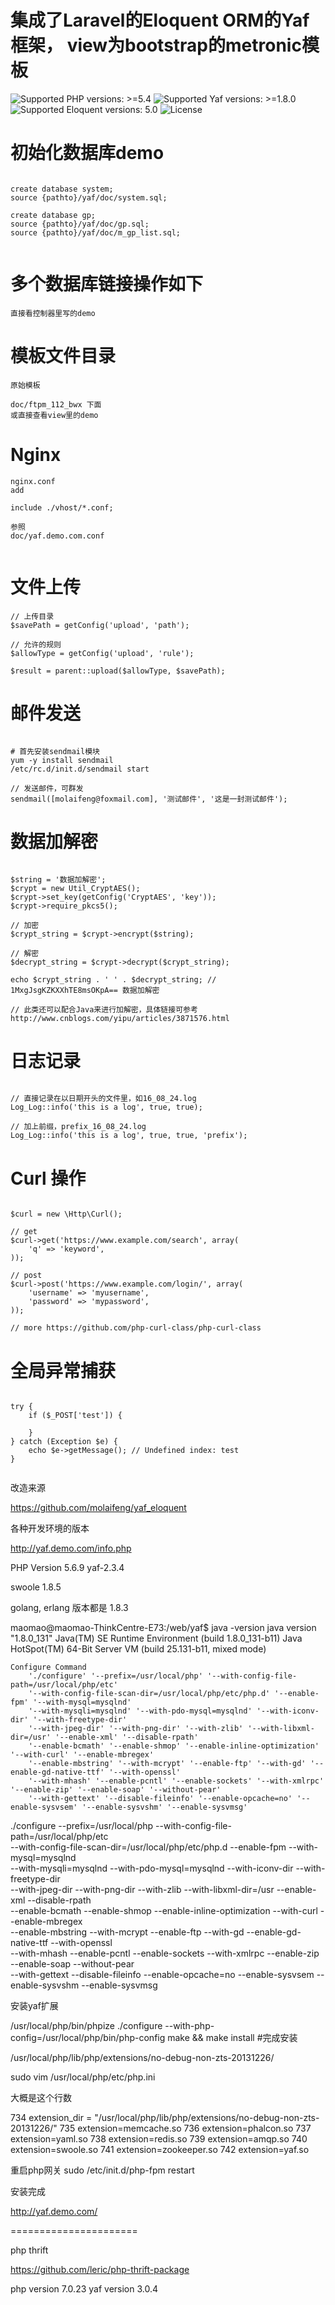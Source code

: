 # 集成了Laravel的Eloquent ORM的Yaf框架， view为bootstrap的metronic模板

![Supported PHP versions: >=5.4](https://img.shields.io/badge/PHP-%3E%3D5.4-blue.svg)
![Supported Yaf versions: >=1.8.0](https://img.shields.io/badge/Yaf-%3E%3D2.3.2-orange.svg)
![Supported Eloquent versions: 5.0](https://img.shields.io/badge/Eloquent-%205.0-green.svg)
![License](https://img.shields.io/badge/license-Apache%202-yellow.svg)

# 初始化数据库demo

```

create database system;
source {pathto}/yaf/doc/system.sql;

create database gp;
source {pathto}/yaf/doc/gp.sql;
source {pathto}/yaf/doc/m_gp_list.sql;


```

# 多个数据库链接操作如下

```
直接看控制器里写的demo

```

# 模板文件目录

```
原始模板

doc/ftpm_112_bwx 下面
或直接查看view里的demo

```

# Nginx

```
nginx.conf 
add 

include ./vhost/*.conf;

参照
doc/yaf.demo.com.conf


```


# 文件上传

```
// 上传目录
$savePath = getConfig('upload', 'path');

// 允许的规则
$allowType = getConfig('upload', 'rule');

$result = parent::upload($allowType, $savePath);
```

# 邮件发送

```

# 首先安装sendmail模块
yum -y install sendmail
/etc/rc.d/init.d/sendmail start

// 发送邮件，可群发
sendmail([molaifeng@foxmail.com], '测试邮件', '这是一封测试邮件');
```

# 数据加解密

```

$string = '数据加解密';
$crypt = new Util_CryptAES();
$crypt->set_key(getConfig('CryptAES', 'key'));
$crypt->require_pkcs5();

// 加密
$crypt_string = $crypt->encrypt($string);

// 解密
$decrypt_string = $crypt->decrypt($crypt_string);

echo $crypt_string . ' ' . $decrypt_string; // 1MxgJsgKZKXXhTE8msOKpA== 数据加解密

// 此类还可以配合Java来进行加解密，具体链接可参考 http://www.cnblogs.com/yipu/articles/3871576.html
```

# 日志记录

```

// 直接记录在以日期开头的文件里，如16_08_24.log
Log_Log::info('this is a log', true, true);

// 加上前缀，prefix_16_08_24.log
Log_Log::info('this is a log', true, true, 'prefix');
```

# Curl 操作

```

$curl = new \Http\Curl();

// get
$curl->get('https://www.example.com/search', array(
    'q' => 'keyword',
));

// post
$curl->post('https://www.example.com/login/', array(
    'username' => 'myusername',
    'password' => 'mypassword',
));

// more https://github.com/php-curl-class/php-curl-class
```

# 全局异常捕获

```

try {
    if ($_POST['test']) {

    }
} catch (Exception $e) {
    echo $e->getMessage(); // Undefined index: test
}


```



改造来源

https://github.com/molaifeng/yaf_eloquent

各种开发环境的版本

http://yaf.demo.com/info.php

PHP Version 5.6.9
yaf-2.3.4

swoole 1.8.5

golang, erlang 版本都是 1.8.3

maomao@maomao-ThinkCentre-E73:/web/yaf$ java -version
java version "1.8.0_131"
Java(TM) SE Runtime Environment (build 1.8.0_131-b11)
Java HotSpot(TM) 64-Bit Server VM (build 25.131-b11, mixed mode)




    Configure Command
        './configure' '--prefix=/usr/local/php' '--with-config-file-path=/usr/local/php/etc'
        '--with-config-file-scan-dir=/usr/local/php/etc/php.d' '--enable-fpm' '--with-mysql=mysqlnd'
        '--with-mysqli=mysqlnd' '--with-pdo-mysql=mysqlnd' '--with-iconv-dir' '--with-freetype-dir'
        '--with-jpeg-dir' '--with-png-dir' '--with-zlib' '--with-libxml-dir=/usr' '--enable-xml' '--disable-rpath'
        '--enable-bcmath' '--enable-shmop' '--enable-inline-optimization' '--with-curl' '--enable-mbregex'
        '--enable-mbstring' '--with-mcrypt' '--enable-ftp' '--with-gd' '--enable-gd-native-ttf' '--with-openssl'
        '--with-mhash' '--enable-pcntl' '--enable-sockets' '--with-xmlrpc' '--enable-zip' '--enable-soap' '--without-pear'
        '--with-gettext' '--disable-fileinfo' '--enable-opcache=no' '--enable-sysvsem' '--enable-sysvshm' '--enable-sysvmsg'



./configure --prefix=/usr/local/php --with-config-file-path=/usr/local/php/etc \
--with-config-file-scan-dir=/usr/local/php/etc/php.d --enable-fpm --with-mysql=mysqlnd \
--with-mysqli=mysqlnd --with-pdo-mysql=mysqlnd --with-iconv-dir --with-freetype-dir \
--with-jpeg-dir --with-png-dir --with-zlib --with-libxml-dir=/usr --enable-xml --disable-rpath \
--enable-bcmath --enable-shmop --enable-inline-optimization --with-curl --enable-mbregex \
--enable-mbstring --with-mcrypt --enable-ftp --with-gd --enable-gd-native-ttf --with-openssl \
--with-mhash --enable-pcntl --enable-sockets --with-xmlrpc --enable-zip --enable-soap --without-pear \
--with-gettext --disable-fileinfo --enable-opcache=no --enable-sysvsem --enable-sysvshm --enable-sysvmsg



安装yaf扩展

/usr/local/php/bin/phpize
./configure --with-php-config=/usr/local/php/bin/php-config
make && make install
#完成安装


/usr/local/php/lib/php/extensions/no-debug-non-zts-20131226/

sudo vim /usr/local/php/etc/php.ini

大概是这个行数

 734 extension_dir = "/usr/local/php/lib/php/extensions/no-debug-non-zts-20131226/"
 735 extension=memcache.so
 736 extension=phalcon.so
 737 extension=yaml.so
 738 extension=redis.so
 739 extension=amqp.so
 740 extension=swoole.so
 741 extension=zookeeper.so
 742 extension=yaf.so

重启php网关
sudo /etc/init.d/php-fpm restart

安装完成


http://yaf.demo.com/



======================

php thrift 

https://github.com/leric/php-thrift-package



php version 7.0.23 
yaf version 3.0.4 




